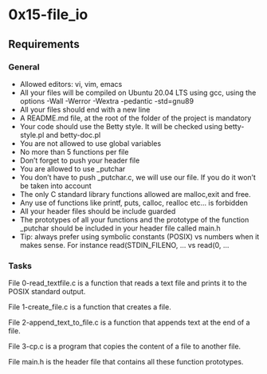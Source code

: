 # 0x15-file_io
## Requirements
### General
* Allowed editors: vi, vim, emacs
* All your files will be compiled on Ubuntu 20.04 LTS using gcc, using the options -Wall -Werror -Wextra -pedantic -std=gnu89
* All your files should end with a new line
* A README.md file, at the root of the folder of the project is mandatory
* Your code should use the Betty style. It will be checked using betty-style.pl and betty-doc.pl
* You are not allowed to use global variables
* No more than 5 functions per file
* Don’t forget to push your header file
* You are allowed to use _putchar
* You don’t have to push _putchar.c, we will use our file. If you do it won’t be taken into account
* The only C standard library functions allowed are malloc,exit and free.
* Any use of functions like printf, puts, calloc, realloc etc… is forbidden
* All your header files should be include guarded
* The prototypes of all your functions and the prototype of the function _putchar should be included in your header file called main.h
* Tip: always prefer using symbolic constants (POSIX) vs numbers when it makes sense. For instance read(STDIN_FILENO, ... vs read(0, ...
### Tasks
File 0-read_textfile.c is a function that reads a text file and prints it to the POSIX standard output.

File 1-create_file.c is a function that creates a file.

File 2-append_text_to_file.c is a function that appends text at the end of a file.

File 3-cp.c is a program that copies the content of a file to another file.

File main.h is the header file that contains all these function prototypes.
